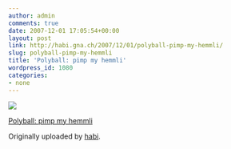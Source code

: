 ```yaml
---
author: admin
comments: true
date: 2007-12-01 17:05:54+00:00
layout: post
link: http://habi.gna.ch/2007/12/01/polyball-pimp-my-hemmli/
slug: polyball-pimp-my-hemmli
title: 'Polyball: pimp my hemmli'
wordpress_id: 1080
categories:
- none
---
```



 [![](http://farm3.static.flickr.com/2018/2078528584_d098ca22f0_m.jpg)](http://www.flickr.com/photos/habi/2078528584/)
   

 
  [Polyball: pimp my hemmli](http://www.flickr.com/photos/habi/2078528584/)
    

  Originally uploaded by [habi](http://www.flickr.com/people/habi/).
 




  

